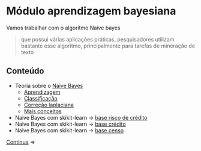 # Módulo aprendizagem bayesiana

Vamos trabalhar com o algoritmo Naive bayes

> que possui várias aplicações práticas, pesquisadores utilizam bastante esse algoritmo, principalmente para tarefas de mineração de texto

## Conteúdo

- Teoria sobre o [Naive Bayes](1%20-%20introdu%C3%A7%C3%A3o%20-%20naive%20bayes.md)
  - [Aprendizagem](2%20-%20aprendizagem.md)
  - [Classificação](3%20-%20classifica%C3%A7%C3%A3o.md)
  - [Correção laplaciana](4%20-%20corre%C3%A7%C3%A3o%20laplaciana.md)
  - [Mais conceitos](5%20-%20mais%20conceitos.md)
- Naive Bayes com skikit-learn $\rightarrow$ [base risco de crédito](6%20-%20base%20risco%20de%20cr%C3%A9dito.md)
- Naive Bayes com skikit-learn $\rightarrow$ [base crédito](7%20-%20base%20cr%C3%A9dito.md)
- Naive Bayes com skikit-learn $\rightarrow$ [base censo](8%20-%20base%20censo.md)

[Continua](1%20-%20introdu%C3%A7%C3%A3o%20-%20naive%20bayes.md) $\Rightarrow$
